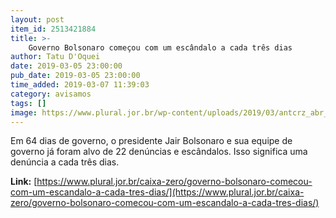 ```yaml
---
layout: post
item_id: 2513421884
title: >-
    Governo Bolsonaro começou com um escândalo a cada três dias
author: Tatu D'Oquei
date: 2019-03-05 23:00:00
pub_date: 2019-03-05 23:00:00
time_added: 2019-03-07 11:39:03
category: avisamos
tags: []
image: https://www.plural.jor.br/wp-content/uploads/2019/03/antcrz_abr_04011910112.jpg
---
```


Em 64 dias de governo, o presidente Jair Bolsonaro e sua equipe de governo já foram alvo de 22 denúncias e escândalos. Isso significa uma denúncia a cada três dias.

**Link:** [https://www.plural.jor.br/caixa-zero/governo-bolsonaro-comecou-com-um-escandalo-a-cada-tres-dias/](https://www.plural.jor.br/caixa-zero/governo-bolsonaro-comecou-com-um-escandalo-a-cada-tres-dias/)

